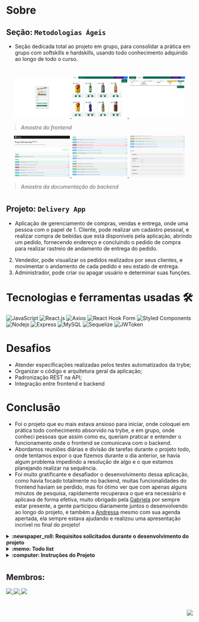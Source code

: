 # Sobre

## Seção: `Metodologias Ágeis`

- Seção dedicada total ao projeto em grupo, para consolidar a prática em grupo com softskills e hardskills, usando todo conhecimento adquirido ao longo de todo o curso.

#
<div align="center">
  <a href="https://raw.githubusercontent.com/davidrogger/trybe-project-delivery-app/readme-update/readme-imgs/project_fe_top.webp">
    <img width="30%" src="./readme-imgs/project_fe_top.webp">
  </a>
  <a href="https://raw.githubusercontent.com/davidrogger/trybe-project-delivery-app/readme-update/readme-imgs/project_fe_mid.webp">
    <img width="30%" src="./readme-imgs/project_fe_mid.webp">
  </a>
  <a href="https://raw.githubusercontent.com/davidrogger/trybe-project-delivery-app/readme-update/readme-imgs/project_fe_bot.webp">
    <img width="30%" src="./readme-imgs/project_fe_bot.webp">
  </a>
</div>

>*Amostra do frontend*

<div align="center">
  <a href="https://raw.githubusercontent.com/davidrogger/trybe-project-delivery-app/readme-update/readme-imgs/project_be_top.webp">
    <img width="30%" src="./readme-imgs/project_be_top.webp">
  </a>
  <a href="https://raw.githubusercontent.com/davidrogger/trybe-project-delivery-app/readme-update/readme-imgs/project_be_mid.webp">
    <img width="30%" src="./readme-imgs/project_be_mid.webp">
  </a>
  <a href="https://raw.githubusercontent.com/davidrogger/trybe-project-delivery-app/readme-update/readme-imgs/project_be_bot.webp">
    <img width="30%" src="./readme-imgs/project_be_bot.webp">
  </a>
</div>

>*Amostra da documentação do backend*

#
## Projeto: `Delivery App`

- Aplicação de gerenciamento de compras, vendas e entrega, onde uma pessoa com o papel de 1. Cliente, pode realizar um cadastro pessoal, e realizar compra de bebidas que está disponíveis  pela aplicação, abrindo um pedido, fornecendo endereço e concluindo o pedido de compra para realizar rastreio de andamento de entrega do pedido.
2. Vendedor, pode visualizar os pedidos realizados por seus clientes, e movimentar o andamento de cada pedido e seu estado de entrega.
3. Administrador, pode criar ou apagar usuário e determinar suas funções.

# Tecnologias e ferramentas usadas 🛠

![JavaScript](https://img.shields.io/badge/-JavaScript-%23F7DF1C?style=flat-square&logo=javascript&logoColor=000000&labelColor=%23F7DF1C&color=%23FFCE5A)
![React.js](https://img.shields.io/badge/-React.js-61DAFB?style=flat-square&logo=react&logoColor=ffffff)
![Axios](https://img.shields.io/badge/-Axios-fff?style=flat-square&logo=axios&logoColor=671DDF)
![React Hook Form](https://img.shields.io/badge/-React_Hook_Form-081229?style=flat-square&logo=ReactHookForm)
![Styled Components](https://img.shields.io/badge/-Styled_Components-3d3d3d?style=flat-square&logo=StyledComponents)
![Nodejs](https://img.shields.io/badge/-Nodejs-339933?style=flat-square&logo=Node.js&logoColor=ffffff)
![Express](https://img.shields.io/badge/-Express-339999?style=flat-square&logo=express&logoColor=ffffff)
![MySQL](https://img.shields.io/badge/-MySQL-EAA221?style=flat-square&logo=mysql&logoColor=1e4c68)
![Sequelize](https://img.shields.io/badge/-Sequelize-02afef?style=flat-square&logo=sequelize&logoColor=ffffff)
![JWToken](https://img.shields.io/badge/-JWToken-000?style=flat-square&logo=jsonwebtokens&logoColor=d63aff)


# Desafios

- Atender especificações realizadas pelos testes automatizados da trybe;
- Organizar o código e arquitetura geral da aplicação;
- Padronização REST na API;
- Integração entre frontend e backend

# Conclusão

- Foi o projeto que eu mais estava ansioso para iniciar, onde coloquei em prática todo conhecimento absorvido na trybe, e em grupo, onde conheci pessoas que assim como eu, queriam praticar e entender o funcionamento onde o frontend se comunicava com o backend.
- Abordamos reuniões diárias e divisão de tarefas durante o projeto todo, onde tentamos expor o que fizemos durante o dia anterior, se havia algum problema impedindo a resolução de algo e o que estamos planejando realizar na sequência.
- Foi muito gratificante e desafiador o desenvolvimento dessa aplicação, como havia focado totalmente no backend, muitas funcionalidades do frontend haviam se perdido, mas foi ótimo ver que com apenas alguns minutos de pesquisa, rapidamente recuperava o que era necessário e aplicava de forma efetiva, muito obrigado pela [Gabriela](https://www.linkedin.com/in/gabrielapapin) por sempre estar presente, a gente participou diariamente juntos o desenvolvendo ao longo do projeto, e também a [Andressa](https://www.linkedin.com/in/andressa-ponzo) mesmo com sua agenda apertada, ela sempre estava ajudando e realizou uma apresentação incrível no final do projeto!

</details>

<details>
  <summary>
    <strong>
      :newspaper_roll: Requisitos solicitados durante o desenvolvimento do projeto
    </strong>
  </summary>

 
### Requisitos
*Nome* | *Avaliação*
--- | :---:
1 - Crie uma tela de login que deve ser acessível pelos endpoints / e /login no navegador | :heavy_check_mark:
2 - Crie os elementos da tela de login com os data-testids disponíveis no protótipo | :heavy_check_mark:
3 - Desenvolva a tela de login de maneira que ela impossibilite o login com dados mal-formatados | :heavy_check_mark:
4 - Desenvolva a tela de login de maneira que ela impossibilite o login com dados válidos, porém inexistentes no banco de dados | :heavy_check_mark:
5 - Desenvolva a tela de login de maneira que ela possibilite fazer o login com dados válidos e existentes no banco de dados | :heavy_check_mark:
6 - Crie uma tela de registro que deve ser acessível via endpoint /register no navegador e pelo botão de registro na tela de login | :heavy_check_mark:
7 - Crie os elementos da tela de registro com os data-testids disponíveis no protótipo | :heavy_check_mark:
8 - Desenvolva a tela de registro de maneira que ela impossibilite o cadastro com dados mal-formatados | :heavy_check_mark:
9 - Desenvolva a tela de registro de maneira que ela possibilite cadastrar com dados válidos | :heavy_check_mark:
10 - Desenvolva a tela de registro de maneira que ela impossibilite o cadastro de um usuário já existente | :heavy_check_mark:
11 - Crie uma tela de produtos do cliente contendo uma barra de navegação - navbar - que servirá também para demais telas das pessoas usuárias | :heavy_check_mark:
12 - Desenvolva a tela de produtos do cliente criando os demais elementos com os data-testids disponíveis no protótipo | :heavy_check_mark:
13 - Desenvolva a tela de produtos do cliente de forma que ela pressuponha dados válidos da pessoa usuária armazenados no localStorage | :heavy_check_mark:
14 - Desenvolva a tela de produtos do cliente de forma que os cards de todos os produtos pré-cadastrados contenham os valores corretos | :heavy_check_mark:
15 - Desenvolva a tela de produtos do cliente de forma que o preço total esteja correto após a adição de itens aleatórios | :heavy_check_mark:
16 - Desenvolva a tela de produtos do cliente de forma que haja um botão de carrinho que redirecionará para a tela de checkout caso itens sejam adicionados | :heavy_check_mark:
17 - Crie uma tela de checkout do cliente com elementos com os data-testids disponíveis no protótipo | :heavy_check_mark:
18 - Desenvolva a tela de checkout do cliente de forma a possuir os dados corretos do carrinho e preço total | :heavy_check_mark:
19 - Desenvolva a tela de checkout do cliente de forma que seja possível remover itens do carrinho | :heavy_check_mark:
20 - Desenvolva a tela de checkout do cliente de forma a nos redirecionar para a tela de detalhes do pedido feito após a finalização do mesmo | :heavy_check_mark:
21 - Desenvolva a tela de checkout do cliente de forma a gerar uma nova venda na tabela sales, assim como relações em salesProducts ao finalizar o pedido | :heavy_check_mark:
22 - Crie uma tela de pedidos do cliente com elementos a partir dos data-testids disponíveis no protótipo | :heavy_check_mark:
23 - Desenvolva a tela de pedidos do cliente de forma a conter a lista de pedidos do mesmo com os dados corretos | :heavy_check_mark:
24 - Desenvolva a tela de pedidos do cliente de forma a dar acesso à tela de detalhes de um pedido ao clicar no card do mesmo | :heavy_check_mark:
25 - Crie uma tela de detalhes do pedido do cliente com elementos a partir dos data-testids disponíveis no protótipo | :heavy_check_mark:
26 - Desenvolva a tela de detalhes do pedido do cliente de forma a possuir os dados corretos da venda | :heavy_check_mark:
27 - Crie uma tela de pedidos da pessoa vendedora com elementos a partir dos data-testids disponíveis no protótipo | :heavy_check_mark:
28 - Desenvolva a tela de pedidos da pessoa vendedora de forma a conter a lista de pedidos do mesmo com os dados corretos | :heavy_check_mark:
29 - Desenvolva a tela de pedidos da pessoa vendedora de forma a dar acesso à tela de detalhes de um pedido ao clicar no card do mesmo | :heavy_check_mark:
30 - Crie uma tela de detalhes do pedido da pessoa vendedora com elementos a partir dos data-testids disponíveis no protótipo | :heavy_check_mark:
31 - Desenvolva a tela de detalhes do pedido da pessoa vendedora de forma a possuir os dados corretos da venda | :heavy_check_mark:
32 - Desenvolva a tela de detalhes do pedido da pessoa vendedora de forma a ser capaz de alterar o status do pedido | :heavy_check_mark:
33 - Garanta que o status do pedido atualizado na tela de detalhes do pedido da pessoa vendedora seja refletido na tela de detalhes do pedido do cliente após atualização das páginas | :heavy_check_mark:
34 - Garanta que o status do pedido atualizado na tela de detalhes do pedido da pessoa vendedora seja refletido na tela de lista de pedidos do cliente após atualização das páginas | :heavy_check_mark:
35 - Garanta que o status do pedido atualizado na tela de detalhes do pedido do cliente seja refletido na tela de lista de pedidos da pessoa vendedora após atualização das páginas | :heavy_check_mark:
36 - Crie uma tela de pessoa administradora com elementos a partir dos data-testids disponíveis no protótipo | :heavy_check_mark:
37 - Desenvolva a tela da pessoa administradora de forma a validar o formulário de cadastro | :heavy_check_mark:
38 - Desenvolva a tela da pessoa administradora de forma que seja possível cadastrar pessoas usuárias válidas | :heavy_check_mark:
39 - Desenvolva a tela da pessoa administradora de forma que ela impossibilite o cadastro de pessoas usuárias já existentes | :heavy_check_mark:
40 - Desenvolva a tela da pessoa administradora de forma que haja uma tabela de pessoas usuárias cadastradas | :heavy_check_mark:
41 - Desenvolva a tela da pessoa administradora de forma que seja possível deletar pessoas usuárias na tabela | :heavy_check_mark:


</details>

<details>
  <summary>
    <strong>
      :memo: Todo list
    </strong>
  </summary>

  - [x] - ~~Criar aplicação com base nos requisitos da trybe.~~ ![data](https://badgen.net/badge/delivery/04-10-2022/green)

</details>

<details>
  <summary>
    <strong>
      :computer: Instruções do  Projeto
    </strong>
  </summary>

> ### Importante seguir a ordem apresentada a baixo, para o funcionamento.

<details>
<summary>
  <strong>
    ⚠️ Configurações mínimas para execução do projeto
  </strong>
</summary>

  > - Sistema Operacional Distribuição Unix
  > - Node versão >= 16
  > - Docker
  > - Docker-compose versão >=1.29.2
  > - API Client ([Thunder Client](https://www.thunderclient.com/), [Insomnia](https://insomnia.rest/), [POSTMAN](https://www.postman.com/), ou algum outro de sua preferência)

  </details>

  <details>
  <summary>
    <strong>
      ⚠️ Inicie o docker-compose
    </strong>
  </summary>

  >Após clonar o respositório para iniciar o docker compose, você deve dentro da pasta raiz do projeto usar o comando: `docker-compose up -d`
  >Verifique os containers, usando o comando `docker ps` no terminal. Deve aparecer três containers com o nome de *app_frontend*, *app_backend* e *db*.
  </details>

  <details>
  <summary>
    <strong>
      :family_man_woman_girl_boy: Usuários cadastrados
    </strong>
  </summary>

  >Usuário administrador:
  >```
  >email: adm@deliveryapp.com
  >password: --adm2@21!!--
  >```
  >Usuário vendedor:
  >```
  >email: fulana@deliveryapp.com
  >password: fulana@123
  >```
  >Usuário cliente:
  >```
  >email: zebirita@email.com
  >password: $#zebirita#$
  >```

  </details>
</details>


#
## Membros:

<div>
  <a href="https://www.linkedin.com/in/andressa-ponzo">
    <img src="https://badgen.net/badge/Linkedin/Andressa Ponzo/blue" \>
  <a href="https://www.linkedin.com/in/davidrogger/">
    <img src="https://badgen.net/badge/Linkedin/Davíd Roggér/blue" \>
  <a href="https://www.linkedin.com/in/gabrielapapin">
    <img src="https://badgen.net/badge/Linkedin/Gabriela Papin/blue" \>
</div>

#
<div align="right">
  <img src="https://badgen.net/badge/last%20update/27-02-2023/blue">
</div>
